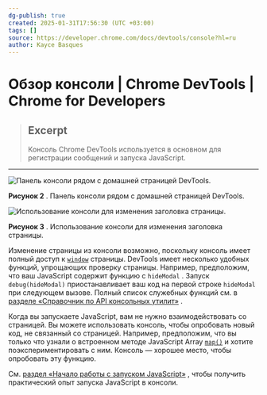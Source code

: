 ```yaml
---
dg-publish: true
created: 2025-01-31T17:56:30 (UTC +03:00)
tags: []
source: https://developer.chrome.com/docs/devtools/console?hl=ru
author: Kayce Basques
---
```


# Обзор консоли  |  Chrome DevTools  |  Chrome for Developers

> ## Excerpt
> Консоль Chrome DevTools используется в основном для регистрации сообщений и запуска JavaScript.

---

![Панель консоли рядом с домашней страницей DevTools.](https://developer.chrome.com/static/docs/devtools/console/image/the-console-panel-next-t-9c932aff8f795.png?hl=ru)

**Рисунок 2** . Панель консоли рядом с домашней страницей DevTools.

![Использование консоли для изменения заголовка страницы.](https://developer.chrome.com/static/docs/devtools/console/image/using-console-change-p-21db569361b85.png?hl=ru)

**Рисунок 3** . Использование консоли для изменения заголовка страницы.

Изменение страницы из консоли возможно, поскольку консоль имеет полный доступ к [`window`](https://developer.mozilla.org/docs/Web/API/Window) страницы. DevTools имеет несколько удобных функций, упрощающих проверку страницы. Например, предположим, что ваш JavaScript содержит функцию с `hideModal` . Запуск `debug(hideModal)` приостанавливает ваш код на первой строке `hideModal` при следующем вызове. Полный список служебных функций см. в [разделе «Справочник по API консольных утилит»](https://developer.chrome.com/docs/devtools/console/utilities?hl=ru#debug) .

Когда вы запускаете JavaScript, вам не нужно взаимодействовать со страницей. Вы можете использовать консоль, чтобы опробовать новый код, не связанный со страницей. Например, предположим, что вы только что узнали о встроенном методе JavaScript Array [`map()`](https://developer.mozilla.org/docs/Web/JavaScript/Reference/Global_Objects/Array/map) и хотите поэкспериментировать с ним. Консоль — хорошее место, чтобы опробовать эту функцию.

См. [раздел «Начало работы с запуском JavaScript»](https://developer.chrome.com/docs/devtools/console/javascript?hl=ru) , чтобы получить практический опыт запуска JavaScript в консоли. 